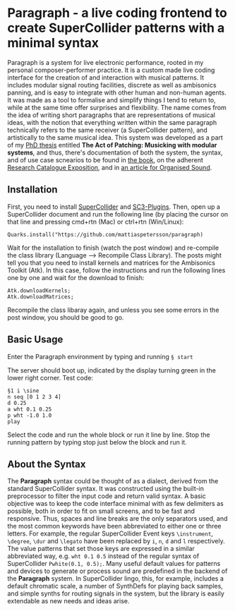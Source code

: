 # Paragraph - a live coding frontend to create SuperCollider patterns with a minimal syntax
Paragraph is a system for live electronic performance, rooted in my personal composer-performer practice. It is a custom made live coding interface for the creation of and interaction with musical patterns. It includes modular signal routing facilities, discrete as well as ambisonics panning, and is easy to integrate with other human and non-human agents. It was made as a tool to formalise and simplify things I tend to return to, while at the same time offer surprises and flexibility. The name comes from the idea of writing short paragraphs that are representations of musical ideas, with the notion that everything written within the same paragraph technically refers to the same receiver (a SuperCollider pattern), and artistically to the same musical idea.
This system was developed as a part of my [PhD thesis](https://ltu.diva-portal.org/smash/record.jsf?dswid=4265&pid=diva2%3A1952531&c=11&searchType=LIST_COMING&language=en&query=&af=%5B%5D&aq=%5B%5B%5D%5D&aq2=%5B%5B%5D%5D&aqe=%5B%5D&noOfRows=50&sortOrder=author_sort_asc&sortOrder2=title_sort_asc&onlyFullText=false&sf=all) entitled **The Act of Patching: Musicking with modular systems**, and thus, there's documentation of both the system, the syntax, and of use case scnearios to be found in [the book](https://ltu.diva-portal.org/smash/record.jsf?dswid=4265&pid=diva2%3A1952531&c=11&searchType=LIST_COMING&language=en&query=&af=%5B%5D&aq=%5B%5B%5D%5D&aq2=%5B%5B%5D%5D&aqe=%5B%5D&noOfRows=50&sortOrder=author_sort_asc&sortOrder2=title_sort_asc&onlyFullText=false&sf=all), on the adherent [Research Catalogue Exposition](https://www.researchcatalogue.net/view/3411062/3418320), and in [an article for Organised Sound](https://www.cambridge.org/core/journals/organised-sound/article/live-coding-the-global-hyperorgan-the-paragraph-environment-in-the-indeterminate-place/F0C50E9CED30AB6F0770507F565051B5#article).

## Installation
First, you need to install [SuperCollider](https://supercollider.github.io/) and [SC3-Plugins](https://supercollider.github.io/sc3-plugins/).
Then, open up a SuperCollider document and run the following line (by placing the cursor on that line and pressing cmd+rtn (Mac) or ctrl+rtn (Win/Linux):
```
Quarks.install("https://github.com/mattiaspetersson/paragraph)
```
Wait for the installation to finish (watch the post window) and re-compile the class library (Language --> Recompile Class Library). The posts might tell you that you need to install kernels and matrices for the Ambisonics Toolkit (Atk). In this case, follow the instructions and run the following lines one by one and wait for the download to finish:
```
Atk.downloadKernels;
Atk.downloadMatrices;
```
Recompile the class libaray again, and unless you see some errors in the post window, you should be good to go.

## Basic Usage
Enter the Paragraph environment by typing and running
```§ start```

The server should boot up, indicated by the display turning green in the lower right corner.
Test code:
```
§1 i \sine
n seq [0 1 2 3 4]
d 0.25
a wht 0.1 0.25
p wht -1.0 1.0
play
```
Select the code and run the whole block or run it line by line.
Stop the running pattern by typing stop just below the block and run it.

## About the Syntax
The **Paragraph** syntax could be thought of as a dialect, derived from the standard SuperCollider syntax. It was constructed using the built-in preprocessor to filter the input code and return valid syntax. A basic objective was to keep the code interface minimal with as few delimiters as possible, both in order to fit on small screens, and to be fast and responsive. Thus, spaces and line breaks are the only separators used, and the most common keywords have been abbreviated to either one or three letters. For example, the regular SuperCollider Event keys ```\instrument```, ```\degree```, ```\dur``` and ```\legato``` have been replaced by ```i```, ```n```, ```d``` and ```l``` respectively. The value patterns that set those keys are expressed in a similar abbreviated way, e.g. ```wht 0.1 0.5``` instead of the regular syntax of SuperCollider ```Pwhite(0.1, 0.5);```. Many useful default values for patterns and devices to generate or process sound are predefined in the backend of the **Paragraph** system. In SuperCollider lingo, this, for example, includes a default chromatic scale, a number of SynthDefs for playing back samples, and simple synths for routing signals in the system, but the library is easily extendable as new needs and ideas arise.
